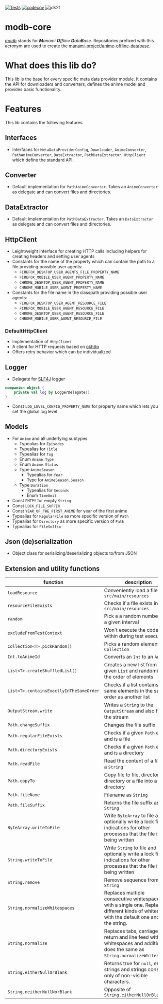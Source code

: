 [![Tests](https://github.com/manami-project/modb-core/actions/workflows/tests.yml/badge.svg)](https://github.com/manami-project/modb-core/actions/workflows/tests.yml) [![codecov](https://codecov.io/gh/manami-project/modb-core/graph/badge.svg?token=AUI7JG4GGA)](https://codecov.io/gh/manami-project/modb-core) ![jdk21](https://img.shields.io/badge/jdk-21-informational)
# modb-core
_[modb](https://github.com/manami-project?tab=repositories&q=modb&type=source)_ stands for _**M**anami **O**ffline **D**ata**B**ase_. Repositories prefixed with this acronym are used to create the [manami-project/anime-offline-database](https://github.com/manami-project/anime-offline-database).

# What does this lib do?
This lib is the base for every specific meta data provider module. It contains the API for downloaders and converters, defines the anime model and provides basic functionality.

# Features
This lib contains the following features.

## Interfaces
* Interfaces for `MetaDataProviderConfig`, `Downloader`, `AnimeConverter`, `PathAnimeConverter`, `DataExtractor`, `PathDataExtractor`, `HttpClient` which define the standard API.

## Converter
+ Default implementation for `PathAnimeConverter`. Takes an `AnimeConverter` as delegate and can convert files and directories.

## DataExtractor
+ Default implementation for `PathDataExtractor`. Takes an `DataExtractor` as delegate and can convert files and directories.

## HttpClient
+ Leightweight interface for creating HTTP calls including helpers for creating headers and setting user agents
+ Constants for the name of the property which can contain the path to a file providing possible user agents:
  + `FIREFOX_DESKTOP_USER_AGENTS_FILE_PROPERTY_NAME`
  + `FIREFOX_MOBILE_USER_AGENT_PROPERTY_NAME`
  + `CHROME_DESKTOP_USER_AGENT_PROPERTY_NAME`
  + `CHROME_MOBILE_USER_AGENT_PROPERTY_NAME`
+ Constants for the file name in the classpath providing possible user agents:
  + `FIREFOX_DESKTOP_USER_AGENT_RESOURCE_FILE`
  + `FIREFOX_MOBILE_USER_AGENT_RESOURCE_FILE`
  + `CHROME_DESKTOP_USER_AGENT_RESOURCE_FILE`
  + `CHROME_MOBILE_USER_AGENT_RESOURCE_FILE`

### DefaultHttpClient
+ Implementation of `HttpClient`
+ A client for HTTP requests based on [okhttp](https://github.com/square/okhttp)
+ Offers retry behavior which can be individualized

## Logger
+ Delegate for [SLF4J](https://github.com/qos-ch/slf4j) logger
```kotlin
companion object {
    private val log by LoggerDelegate()
}
```
+ Const `LOG_LEVEL_CONFIG_PROPERTY_NAME` for property name which lets you set the global log level

## Models
* For `Anime` and all underlying subtypes
    * Typealias for `Episodes`
    * Typealias for `Title`
    * Typealias for `Tag`
    * Enum `Anime.Type`
    * Enum `Anime.Status`
    * Type `AnimeSeason`
        * Typealias for `Year`
        * Type for `AnimeSeason.Season`
    * Type `Duration`
        * Typealias for `Seconds`
        * Enum `TimeUnit`
* Const `EMTPY` for empty `String`
* Const `LOCK_FILE_SUFFIX`  
* Const `YEAR_OF_THE_FIRST_ANIME` for year of the first anime
* Typealias for `RegularFile` as more specific version of `Path`
* Typealias for `Directory` as more specific version of `Path`
* Typealias for `FileSuffix`

## Json (de)serialization
+ Object class for serializing/deserializing objects to/from JSON

## Extension and utility functions

| function                                | description                                                                                                                                    |
|-----------------------------------------|------------------------------------------------------------------------------------------------------------------------------------------------|
| `loadResource`                          | Conveniently load a file from `src/main/resources`                                                                                             |
| `resourceFileExists`                    | Checks if a file exists in `src/main/resources`                                                                                                |
| `random`                                | Pick a a random number from a given interval                                                                                                   |
| `excludeFromTestContext`                | Won't execute the code within during test execution                                                                                            |
| `Collection<T>.pickRandom()`            | Picks a random element of a `Collection`                                                                                                       |
| `Int.toAnimeId`                         | Converts an `Int` to an `AnimeId`                                                                                                              |
| `List<T>.createShuffledList()`          | Creates a new list from the given `List` and randomizes the order of elements                                                                  |
| `List<T>.containsExactlyInTheSameOrder` | Checks if a list contains the same elements in the same order as another list                                                                  |
| `OutputStream.write`                    | Writes a `String` to the `OutputStream` and also flushes the stream                                                                            |
| `Path.changeSuffix`                     | Changes the file suffix                                                                                                                        |
| `Path.regularFileExists`                | Checks if a given `Path` exists and is a file                                                                                                  |
| `Path.directoryExists`                  | Checks if a given `Path` exists and is a directory                                                                                             |
| `Path.readFile`                         | Read the content of a file into a `String`                                                                                                     |
| `Path.copyTo`                           | Copy file to file, directory to directory or a file into a directory                                                                           |
| `Path.fileName`                         | Filename as `String`                                                                                                                           |
| `Path.fileSuffix`                       | Returns the file suffix as `String`                                                                                                            |
| `ByteArray.writeToFile`                 | Write `ByteArray` to file and optionally write a lock file as indications for other processes that the file is being written                   |
| `String.writeToFile`                    | Write `String` to file and optionally write a lock file as indications for other processes that the file is being written                      |
| `String.remove`                         | Remove sequence from a `String`                                                                                                                |
| `String.normalizeWhitespaces`           | Replaces multiple consecutive whitespaces with a single one. Replaces different kinds of whitespace with the default one and trims the string. |
| `String.normalize`                      | Replaces tabs, carriage return and line feed with whitespaces and additionally does the same as `String.normalizeWhitespaces`.                 |
| `String.eitherNullOrBlank`              | Returns true for `null`, empty strings and strings consisting only of non-visible characters.                                                  |
| `String.neitherNullNorBlank`            | Opposite of `String.eitherNullOrBlank`                                                                                                         |